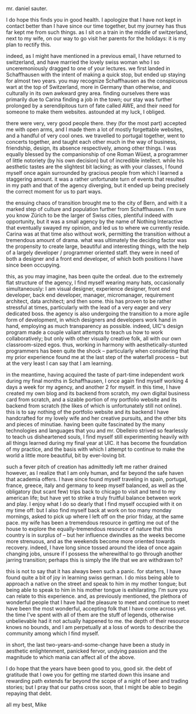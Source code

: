 mr. daniel sauter.

I do hope this finds you in good health. I apologize that I have not kept in contact better than I have since our time together, but my journey has thus far kept me from such things. as I sit on a train in the middle of switzerland, next to my wife, on our way to go visit her parents for the holidays: it is my plan to rectify this.

indeed, as I might have mentioned in a previous email, I have returned to switzerland, and have married the lovely swiss woman who I so unceremoniously dragged to one of your lectures. we first landed in Schaffhausen with the intent of making a quick stop, but ended up staying for almost two years. you may recognize Schaffhausen as the conspicuous wart at the top of Switzerland, more in Germany than otherwise, and culturally in its own awkward grey area. finding ourselves there was primarily due to Carina finding a job in the town; our stay was further prolonged by a serendipitous turn of fate called AWE, and their need for someone to make them websites. astounded at my luck, I obliged.

there were very, very good people there. they (for the most part) accepted me with open arms, and I made them a lot of mostly forgettable websites, and a handful of very cool ones. we travelled to portugal together, went to concerts together, and taught each other much in the way of business, friendship, design, its absence respectively, among other things. I was equally blessed by the companionship of one Roman Wüest, a programmer of little notoriety (by his own decision) but of incredible intellect. while his aesthetic tastes are the slightest bit lacking; as with your classes, I found myself once again surrounded by gracious people from which I learned a staggering amount. it was a rather unfortunate turn of events that resulted in my path and that of the agency diverging, but it ended up being precisely the correct moment for us to part ways.

the ensuing chaos of transition brought me to the city of Bern, and with it a marked step of culture and population further from Schaffhausen. I'm sure you know Zürich to be the larger of Swiss cities, plentiful indeed with opportunity, but it was a small agency by the name of Nothing Interactive that eventually swayed my opinion, and led us to where we currently reside. Carina was at that time also without work, permitting the transition without a tremendous amount of drama. what was ultimately the deciding factor was the propensity to create large, beautiful and interesting things, with the help of a largely developer / programmer oriented staff. they were in need of both a designer and a front end developer, of which both positions I have since been occupying.

this, as you may imagine, has been quite the ordeal. due to the extremely flat structure of the agency, I find myself wearing many hats, occasionally simultaneously: I am visual designer, experience designer, front end developer, back end developer, manager, micromanager, requirement architect, data architect; and then some. this has proven to be rather stressful at times, particularly with the lead of a very eager and very dedicated boss. the agency is also undergoing the transition to a more agile form of development, in which designers and developers work hand in hand, employing as much transparency as possible. indeed, UIC's design program made a couple valiant attempts to teach us how to work collaboratively; but only with other visually creative folk, all with our own classroom-sized egos. thus, working in harmony with aesthetically-stunted programmers has been quite the shock – particularly when considering that my prior experience found me at the last step of the waterfall process – but at the very least I can say that I am learning.

in the meantime, having acquired the taste of part-time independent work during my final months in Schaffhausen, I once again find myself working 4 days a week for my agency, and another 2 for myself. in this time, I have created my own blog and its backend from scratch, my own digital business card from scratch, and a sizable portion of my portfolio website and its backend from scratch (the likes of which is unfortunately still not online). this is to say nothing of the portfolio website and its backend I have handcrafted for my lovely wife and her creative pursuits, and the other bits and pieces of minutiae. having been quite fascinated by the many technologies and languages that you and mr. Obelleiro strived so fearlessly to teach us disheartened souls, I find myself still experimenting heavily with all things learned during my final year at UIC. it has become the foundation of my practice, and the basis with which I attempt to continue to make the world a little more beautiful, bit by ever-loving bit.

such a fever pitch of creation has admittedly left me rather drained however, as I realize that I am only human, and far beyond the safe haven that academia offers. I have since found myself traveling in spain, portugal, france, greece, italy and germany to keep myself balanced, as well as the obligatory (but scant few) trips back to chicago to visit and tend to my american life; but have yet to strike a truly fruitful balance between work and play. I enjoy what I do so dearly that I find myself occupied with it on my time off: but I also find myself back at work on too many monday mornings, asked to pick up where I left off on the prior friday, at the same pace. my wife has been a tremendous resource in getting me out of the house to explore the equally-tremendous resource of nature that this country is in surplus of – but her influence dwindles as the weeks become more strenuous, and as the weekends become more oriented towards recovery. indeed, I have long since tossed around the idea of once again changing jobs, unsure if I possess the wherewithal to go through another jarring transition; perhaps this is simply the life that we are withdrawn to?

this is not to say that it has always been such a panic. for starters, I have found quite a bit of joy in learning swiss german. I do miss being able to approach a native on the street and speak to him in my mother tongue; but being able to speak to him in his mother tongue is exhilarating. I'm sure you can relate to this experience. and, as previously mentioned, the plethora of wonderful people that I have had the pleasure to meet and continue to meet have been the most wonderful, accepting folk that I have come across yet. the time I've spent with all of them are the stuff of legends, otherwise unbelievable had it not actually happened to me. the depth of their resource knows no bounds, and I am perpetually at a loss of words to describe the community among which I find myself.

in short, the last two-years-and-some-change have been a study in aesthetic enlightenment, panicked fervor, undying passion and the magnitude to which mania can affect all of the above.

I do hope that the years have been good to you, good sir. the debt of gratitude that I owe you for getting me started down this insane and rewarding path extends far beyond the scope of a night of beer and trading stories; but I pray that our paths cross soon, that I might be able to begin repaying that debt.

all my best,
Mike





